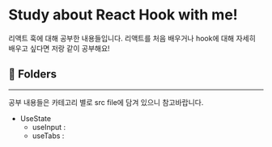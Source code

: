 # Study about React Hook with me!

리액트 훅에 대해 공부한 내용들입니다.
리액트를 처음 배우거나 hook에 대해 자세히 배우고 싶다면 저랑 같이 공부해요!

## 📂 Folders

---
공부 내용들은 카테고리 별로 src file에 담겨 있으니 참고바랍니다.
+ UseState
  + useInput : 
  + useTabs :
